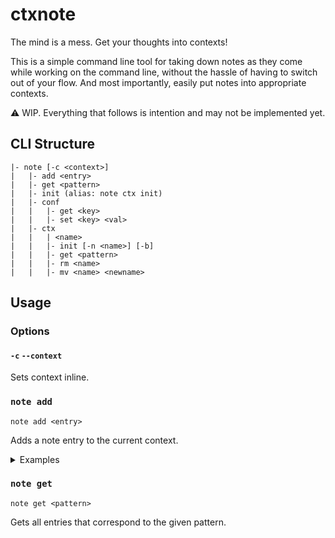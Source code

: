 # ctxnote

The mind is a mess. Get your thoughts into contexts!

This is a simple command line tool for taking down notes as they come while working on the command line, without the hassle of having to switch out of your flow. And most importantly, easily put notes into appropriate contexts.

⚠️ WIP. Everything that follows is intention and may not be implemented yet.

## CLI Structure

```
|- note [-c <context>]
|   |- add <entry>
|   |- get <pattern>
|   |- init (alias: note ctx init)
|   |- conf
|   |   |- get <key>
|   |   |- set <key> <val>
|   |- ctx
|   |   | <name>
|   |   |- init [-n <name>] [-b]
|   |   |- get <pattern>
|   |   |- rm <name>
|   |   |- mv <name> <newname>
```

## Usage

### Options

#### `-c` `--context`
Sets context inline.

### `note add`
```
note add <entry>
```
Adds a note entry to the current context.

<details>
  <summary>Examples</summary>

  ```
  $ note add "this is an example entry"
  [default] added entry: this is an example entry
  ```
  ```
  $ note add "this is an example entry in another context" -c examples
  [examples] added entry: this is an example entry in another context
  ```
</details>

### `note get`
```
note get <pattern>
```
Gets all entries that correspond to the given pattern.
